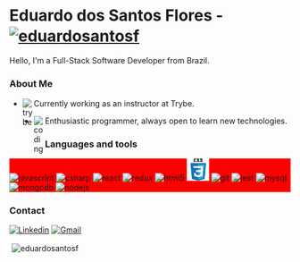 # Eduardo dos Santos Flores -  <a href="https://linkedin.com/in/eduardosantosf" target="blank"><img align="center" src="https://cdn.jsdelivr.net/npm/simple-icons@3.0.1/icons/linkedin.svg" alt="eduardosantosf" height="30" /></a>
Hello, I'm a Full-Stack Software Developer from Brazil.

### About Me

- <img align="left" src="https://avatars2.githubusercontent.com/u/55410300?s=200&v=4" alt="trybe" width="20"/> Currently working as an instructor at Trybe.

- <img align="left" src="https://static.thenounproject.com/png/62495-200.png" alt="coding" width="20"/> Enthusiastic programmer, always open to learn new technologies.

### Languages and tools
<p align="left" style="background-color: red">
  <img src="https://cdn.iconscout.com/icon/free/png-256/javascript-2038874-1720087.png" alt="javascript" width="40" height="40"/>
  <img src="https://cdn.iconscout.com/icon/free/png-512/c-sharp-2-569585.png" alt="csharp" width="40" height="40"/>
  <img src="https://icons-for-free.com/iconfiles/png/512/design+development+facebook+framework+mobile+react+icon-1320165723839064798.png" alt="react" height="40"/>
  <img src="https://cdn.iconscout.com/icon/free/png-512/redux-283024.png" alt="redux" width="40" height="40"/>
  <img src="https://mauriciomikulski.github.io/img/logos/html.png" alt="html5" width="40" height="40"/>
  <img src="https://raw.githubusercontent.com/github/explore/6c6508f34230f0ac0d49e847a326429eefbfc030/topics/css/css.png" alt="css3" width="40" height="40"/>
  <img src="https://www.vectorlogo.zone/logos/git-scm/git-scm-icon.svg" alt="git" width="40" height="40"/>
  <img src="https://www.vectorlogo.zone/logos/jestjsio/jestjsio-icon.svg" alt="jest" width="40" height="40"/>
  <img src="https://cdn.iconscout.com/icon/free/png-512/mysql-19-1174939.png" alt="mysql" width="40" height="40"/>
  <img src="https://cdn.iconscout.com/icon/free/png-512/mongodb-3-1175138.png" alt="mongodb" width="40" height="40"/>
  <img src="https://img.icons8.com/color/452/nodejs.png" alt="nodejs" width="40" height="40"/>
</p>

### Contact
<a href="https://www.linkedin.com/in/eduardosantosf/" target="_blank"><img src="https://image.flaticon.com/icons/png/512/174/174857.png" alt="Linkedin" width="40" height="40"/></a>
<a href="mailto:eduardo.debest81@gmail.com" target="_blank"><img src="https://image.flaticon.com/icons/png/512/281/281769.png" alt="Gmail" width="40" height="40"/></a>

<p>&nbsp;<img align="center" src="https://github-readme-stats.vercel.app/api?username=eduardosantosf&show_icons=true" alt="eduardosantosf" /></p>
